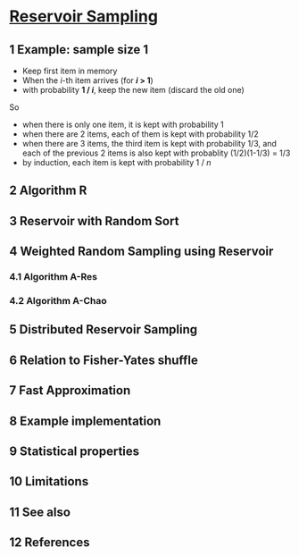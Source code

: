 # [Reservoir Sampling](https://en.wikipedia.org/wiki/Reservoir_sampling)

## 1	Example: sample size 1
 - Keep first item in memory
 - When the <i>i</i>-th item arrives (for <b><i>i</i> > 1</b>)
 - with probability <b>1 / <i>i</i></b>, keep the new item (discard the old one)

So
 - when there is only one item, it is kept with probability 1
 - when there are 2 items, each of them is kept with probability 1/2
 - when there are 3 items, the third item is kept with probability 1/3, and each of the previous 2 items is also kept with probablity (1/2)(1-1/3) = 1/3
 - by induction, each item is kept with probability 1 / <i>n</i>

## 2	Algorithm R
## 3	Reservoir with Random Sort
## 4	Weighted Random Sampling using Reservoir
### 4.1	Algorithm A-Res
### 4.2	Algorithm A-Chao
## 5	Distributed Reservoir Sampling
## 6	Relation to Fisher-Yates shuffle
## 7	Fast Approximation
## 8	Example implementation
## 9	Statistical properties
## 10	Limitations
## 11	See also
## 12	References